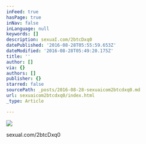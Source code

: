 ```yaml
---
inFeed: true
hasPage: true
inNav: false
inLanguage: null
keywords: []
description: sexuaI.com/2btcDxq0
datePublished: '2016-08-28T05:55:59.653Z'
dateModified: '2016-08-28T05:49:20.175Z'
title: ''
author: []
via: {}
authors: []
publisher: {}
starred: false
sourcePath: _posts/2016-08-28-sexuaicom2btcdxq0.md
url: sexuaicom2btcdxq0/index.html
_type: Article

---
```

![](https://the-grid-user-content.s3-us-west-2.amazonaws.com/d1306fab-f3e0-4292-a6e0-d124cc5c8773.jpg)

sexuaI.com/2btcDxq0